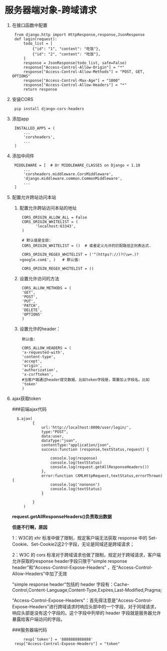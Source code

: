 # 服务器端对象-跨域请求
1. 在接口函数中配置

		from django.http import HttpResponse,response,JsonResponse
		def login(request):
		    todo_list = [
		        {"id": "1", "content": "吃饭"},
		        {"id": "2", "content": "吃饭"},
		    ]
		    response = JsonResponse(todo_list, safe=False)
		    response["Access-Control-Allow-Origin"] = "*"
		    response["Access-Control-Allow-Methods"] = "POST, GET, OPTIONS"
		    response["Access-Control-Max-Age"] = "1000"
		    response["Access-Control-Allow-Headers"] = "*"
		    return response

1. 安装CORS

		pip install django-cors-headers
2. 添加app

		INSTALLED_APPS = (
		    ...
		    'corsheaders',
		    ...
		)
3. 添加中间件

		MIDDLEWARE = [  # Or MIDDLEWARE_CLASSES on Django < 1.10
		    ...
		    'corsheaders.middleware.CorsMiddleware',
		    'django.middleware.common.CommonMiddleware',
		    ...
		]
		
4. 配置允许跨站访问本站

	1. 配置允许跨站访问本站的地址

			CORS_ORIGIN_ALLOW_ALL = False
			CORS_ORIGIN_WHITELIST = (
			      'localhost:63343',
			)
			
			# 默认值是全部:
			CORS_ORIGIN_WHITELIST = ()  # 或者定义允许的匹配路径正则表达式.
			
			CORS_ORIGIN_REGEX_WHITELIST = ('^(https?://)?(\w+.)?>google.com$', )   # 默认值:
			
			CORS_ORIGIN_REGEX_WHITELIST = ()
			
	2. 设置允许访问的方法

			CORS_ALLOW_METHODS = (
			'GET',
			'POST',
			'PUT',
			'PATCH',
			'DELETE',
			'OPTIONS'
			)
			
	3. 设置允许的header：

			默认值:
			
			CORS_ALLOW_HEADERS = (
			'x-requested-with',
			'content-type',
			'accept',
			'origin',
			'authorization',
			'x-csrftoken',
			#当客户端通过header提交数据，比如token字段是，需要加上字段名。比如
			'token'
			)
5. ajax获取token

	###前端ajax代码
	
		 $.ajax(
                {
                    url:'http://localhost:8000/user/login/',
                    type:"POST",
                    data:user,
                    dataType:"json",
                    contentType:"application/json",
                    success:function (response,textStatus,request) {

                        console.log(response)
                        console.log(textStatus)
                        console.log(request.getAllResponseHeaders())
                    },
                    error:function (XMLHttpRequest,textStatus,errorThrown) {
                        console.log('nononon')
                        console.log(textStatus)
                    }

                }
            )
    **request.getAllResponseHeaders()负责取出数据**
    
    **但是不行啊，原因**
    
    1：W3C的 xhr 标准中做了限制，规定客户端无法获取 response 中的 Set-Cookie、Set-Cookie2这2个字段，无论是同域还是跨域请求；

	2：W3C 的 cors 标准对于跨域请求也做了限制，规定对于跨域请求，客户端允许获取的response header字段只限于“simple response header”和“Access-Control-Expose-Headers” ，在“Access-Control-Allow-Headers”中加了无效

	"simple response header"包括的 header 字段有：Cache-Control,Content-Language,Content-Type,Expires,Last-Modified,Pragma;
	
	"Access-Control-Expose-Headers"：首先得注意是"Access-Control-Expose-Headers"进行跨域请求时响应头部中的一个字段，对于同域请求，响应头部是没有这个字段的。这个字段中列举的 header 字段就是服务器允许暴露给客户端访问的字段。

    
   ###服务器端代码
   	
   			resp['token'] = '8888888888888'
       	resp["Access-Control-Expose-Headers"] = "token"